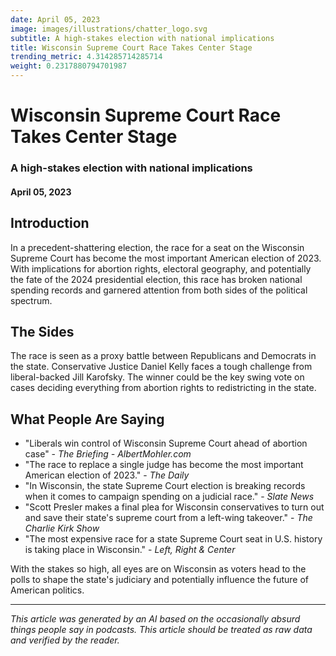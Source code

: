 ```yaml
---
date: April 05, 2023
image: images/illustrations/chatter_logo.svg
subtitle: A high-stakes election with national implications
title: Wisconsin Supreme Court Race Takes Center Stage
trending_metric: 4.314285714285714
weight: 0.2317880794701987
---
```

# Wisconsin Supreme Court Race Takes Center Stage
### A high-stakes election with national implications
#### April 05, 2023
## Introduction
In a precedent-shattering election, the race for a seat on the Wisconsin Supreme Court has become the most important American election of 2023. With implications for abortion rights, electoral geography, and potentially the fate of the 2024 presidential election, this race has broken national spending records and garnered attention from both sides of the political spectrum.

## The Sides
The race is seen as a proxy battle between Republicans and Democrats in the state. Conservative Justice Daniel Kelly faces a tough challenge from liberal-backed Jill Karofsky. The winner could be the key swing vote on cases deciding everything from abortion rights to redistricting in the state.

## What People Are Saying
- "Liberals win control of Wisconsin Supreme Court ahead of abortion case" - *The Briefing - AlbertMohler.com*
- "The race to replace a single judge has become the most important American election of 2023." - *The Daily*
- "In Wisconsin, the state Supreme Court election is breaking records when it comes to campaign spending on a judicial race." - *Slate News*
- "Scott Presler makes a final plea for Wisconsin conservatives to turn out and save their state's supreme court from a left-wing takeover." - *The Charlie Kirk Show*
- "The most expensive race for a state Supreme Court seat in U.S. history is taking place in Wisconsin." - *Left, Right & Center*

With the stakes so high, all eyes are on Wisconsin as voters head to the polls to shape the state's judiciary and potentially influence the future of American politics.

 --- 

*This article was generated by an AI based on the occasionally absurd things people say in podcasts. This article should be treated as raw data and verified by the reader.*